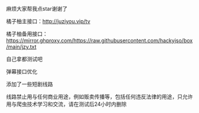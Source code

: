 麻烦大家帮我点star谢谢了


橘子柚主接口：http://juziyou.vip/tv

橘子柚备用接口：https://mirror.ghproxy.com/https://raw.githubusercontent.com/hackyjso/box/main/jzy.txt

自己拿都测试吧


弹幕接口优化

添加了一些短剧线路

线路禁止用与任何商业用途，例如贩卖传播等，包括任何违反法律的用途，只允许用与爬虫技术学习和交流，请在测试后24小时内删除
